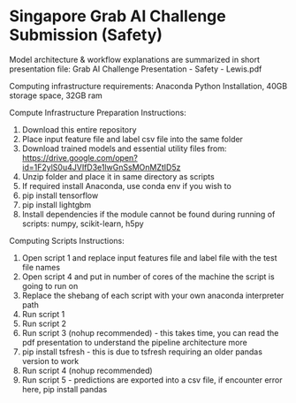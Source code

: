 # Singapore Grab AI Challenge Submission (Safety)

Model architecture & workflow explanations are summarized in short presentation file: Grab AI Challenge Presentation - Safety - Lewis.pdf

Computing infrastructure requirements: Anaconda Python Installation, 40GB storage space, 32GB ram

Compute Infrastructure Preparation Instructions:
  1) Download this entire repository
  2) Place input feature file and label csv file into the same folder
  3) Download trained models and essential utility files from: https://drive.google.com/open?id=1F2ylS0u4JVIfD3e1lwGnSsMOnMZtID5z
  4) Unzip folder and place it in same directory as scripts
  5) If required install Anaconda, use conda env if you wish to
  6) pip install tensorflow
  7) pip install lightgbm
  8) Install dependencies if the module cannot be found during running of scripts: numpy, scikit-learn, h5py

Computing Scripts Instructions:
  1) Open script 1 and replace input features file and label file with the test file names
  2) Open script 4 and put in number of cores of the machine the script is going to run on
  3) Replace the shebang of each script with your own anaconda interpreter path
  4) Run script 1
  5) Run script 2
  6) Run script 3 (nohup recommended) - this takes time, you can read the pdf presentation to understand the pipeline architecture more
  7) pip install tsfresh - this is due to tsfresh requiring an older pandas version to work
  8) Run script 4 (nohup recommended)
  9) Run script 5 - predictions are exported into a csv file, if encounter error here, pip install pandas
  
